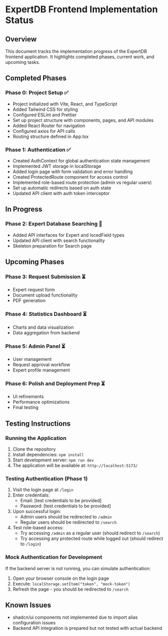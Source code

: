 # ExpertDB Frontend Implementation Status

## Overview
This document tracks the implementation progress of the ExpertDB frontend application. It highlights completed phases, current work, and upcoming tasks.

## Completed Phases

### Phase 0: Project Setup ✅
- Project initialized with Vite, React, and TypeScript
- Added Tailwind CSS for styling
- Configured ESLint and Prettier
- Set up project structure with components, pages, and API modules
- Added React Router for navigation
- Configured axios for API calls
- Routing structure defined in App.tsx

### Phase 1: Authentication ✅
- Created AuthContext for global authentication state management
- Implemented JWT storage in localStorage
- Added login page with form validation and error handling
- Created ProtectedRoute component for access control
- Implemented role-based route protection (admin vs regular users)
- Set up automatic redirects based on auth state
- Updated API client with auth token interceptor

## In Progress

### Phase 2: Expert Database Searching 🔄
- Added API interfaces for Expert and IscedField types
- Updated API client with search functionality
- Skeleton preparation for Search page

## Upcoming Phases

### Phase 3: Request Submission ⏳
- Expert request form
- Document upload functionality
- PDF generation

### Phase 4: Statistics Dashboard ⏳
- Charts and data visualization
- Data aggregation from backend

### Phase 5: Admin Panel ⏳
- User management
- Request approval workflow
- Expert profile management

### Phase 6: Polish and Deployment Prep ⏳
- UI refinements
- Performance optimizations
- Final testing

## Testing Instructions

### Running the Application
1. Clone the repository
2. Install dependencies: `npm install`
3. Start development server: `npm run dev`
4. The application will be available at: `http://localhost:5173/`

### Testing Authentication (Phase 1)
1. Visit the login page at `/login`
2. Enter credentials:
   - Email: [test credentials to be provided]
   - Password: [test credentials to be provided]
3. Upon successful login:
   - Admin users should be redirected to `/admin`
   - Regular users should be redirected to `/search`
4. Test role-based access:
   - Try accessing `/admin` as a regular user (should redirect to `/search`)
   - Try accessing any protected route while logged out (should redirect to `/login`)

### Mock Authentication for Development
If the backend server is not running, you can simulate authentication:
1. Open your browser console on the login page
2. Execute: `localStorage.setItem("token", "mock-token")`
3. Refresh the page - you should be redirected to `/search`

## Known Issues
- shadcn/ui components not implemented due to import alias configuration issues
- Backend API integration is prepared but not tested with actual backend